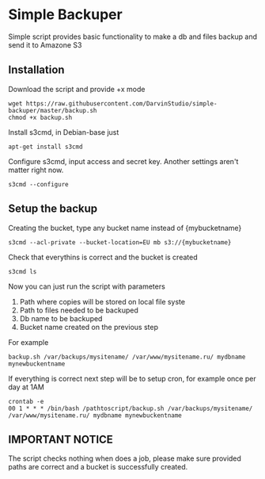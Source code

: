 # Simple Backuper
Simple script provides basic functionality to make a db and files backup and send it to Amazone S3

## Installation
Download the script and provide +x mode

    wget https://raw.githubusercontent.com/DarvinStudio/simple-backuper/master/backup.sh
    chmod +x backup.sh
    
Install s3cmd, in Debian-base just

    apt-get install s3cmd
    
Configure s3cmd, input access and secret key. Another settings aren't matter right now.

    s3cmd --configure
    
## Setup the backup    
    
Creating the bucket, type any bucket name instead of {mybucketname}

    s3cmd --acl-private --bucket-location=EU mb s3://{mybucketname}

Check that everythins is correct and the bucket is created

    s3cmd ls
    
Now you can just run the script with parameters 
1) Path where copies will be stored on local file syste
2) Path to files needed to be backuped 
3) Db name to be backuped
4) Bucket name created on the previous step

For example
 
    backup.sh /var/backups/mysitename/ /var/www/mysitename.ru/ mydbname mynewbuckentname
    
If everything is correct next step will be to setup cron, for example once per day at 1AM

    crontab -e
    00 1 * * * /bin/bash /pathtoscript/backup.sh /var/backups/mysitename/ /var/www/mysitename.ru/ mydbname mynewbuckentname
    
## IMPORTANT NOTICE
The script checks nothing when does a job, please make sure provided paths are correct and a bucket is successfully created. 
